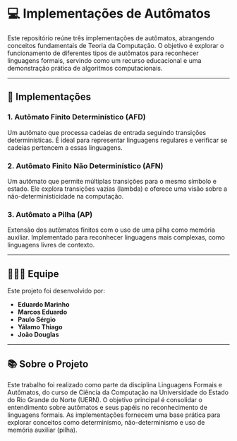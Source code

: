 # 💻 Implementações de Autômatos

Este repositório reúne três implementações de autômatos, abrangendo conceitos fundamentais de Teoria da Computação. O objetivo é explorar o funcionamento de diferentes tipos de autômatos para reconhecer linguagens formais, servindo como um recurso educacional e uma demonstração prática de algoritmos computacionais.

---

## 📜 Implementações

### 1. **Autômato Finito Determinístico (AFD)**  
Um autômato que processa cadeias de entrada seguindo transições determinísticas. É ideal para representar linguagens regulares e verificar se cadeias pertencem a essas linguagens.

### 2. **Autômato Finito Não Determinístico (AFN)**  
Um autômato que permite múltiplas transições para o mesmo símbolo e estado. Ele explora transições vazias (lambda) e oferece uma visão sobre a não-deterministicidade na computação.

### 3. **Autômato a Pilha (AP)**  
Extensão dos autômatos finitos com o uso de uma pilha como memória auxiliar. Implementado para reconhecer linguagens mais complexas, como linguagens livres de contexto.

---

## 🧑‍🤝‍🧑 Equipe

Este projeto foi desenvolvido por:

- **Eduardo Marinho**  
- **Marcos Eduardo**  
- **Paulo Sérgio**  
- **Yálamo Thiago**  
- **João Douglas**  

---

## 📚 Sobre o Projeto
Este trabalho foi realizado como parte da disciplina Linguagens Formais e Autômatos, do curso de Ciência da Computação na Universidade do Estado do Rio Grande do Norte (UERN).
O objetivo principal é consolidar o entendimento sobre autômatos e seus papéis no reconhecimento de linguagens formais. As implementações fornecem uma base prática para explorar conceitos como determinismo, não-determinismo e uso de memória auxiliar (pilha). 
